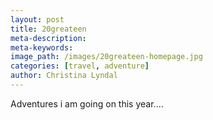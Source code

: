 ```yaml
---
layout: post
title: 20greateen
meta-description:
meta-keywords:
image_path: /images/20greateen-homepage.jpg
categories: [travel, adventure]
author: Christina Lyndal
---
```


Adventures i am going on this year....
